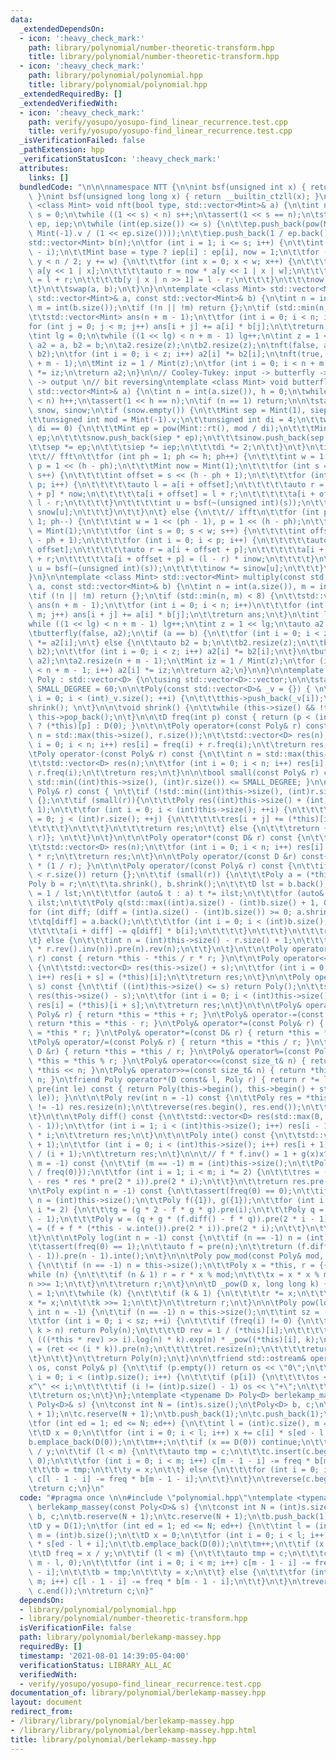 ```yaml
---
data:
  _extendedDependsOn:
  - icon: ':heavy_check_mark:'
    path: library/polynomial/number-theoretic-transform.hpp
    title: library/polynomial/number-theoretic-transform.hpp
  - icon: ':heavy_check_mark:'
    path: library/polynomial/polynomial.hpp
    title: library/polynomial/polynomial.hpp
  _extendedRequiredBy: []
  _extendedVerifiedWith:
  - icon: ':heavy_check_mark:'
    path: verify/yosupo/yosupo-find_linear_recurrence.test.cpp
    title: verify/yosupo/yosupo-find_linear_recurrence.test.cpp
  _isVerificationFailed: false
  _pathExtension: hpp
  _verificationStatusIcon: ':heavy_check_mark:'
  attributes:
    links: []
  bundledCode: "\n\n\nnamespace NTT {\n\nint bsf(unsigned int x) { return __builtin_ctz(x);\
    \ }\nint bsf(unsigned long long x) { return __builtin_ctzll(x); }\n\ntemplate\
    \ <class Mint> void nft(bool type, std::vector<Mint>& a) {\n\tint n = int(a.size()),\
    \ s = 0;\n\twhile ((1 << s) < n) s++;\n\tassert(1 << s == n);\n\tstatic std::vector<Mint>\
    \ ep, iep;\n\twhile (int(ep.size()) <= s) {\n\t\tep.push_back(pow(Mint::rt(),\
    \ Mint(-1).v / (1 << ep.size())));\n\t\tiep.push_back(1 / ep.back());\n\t}\n\t\
    std::vector<Mint> b(n);\n\tfor (int i = 1; i <= s; i++) {\n\t\tint w = 1 << (s\
    \ - i);\n\t\tMint base = type ? iep[i] : ep[i], now = 1;\n\t\tfor (int y = 0;\
    \ y < n / 2; y += w) {\n\t\t\tfor (int x = 0; x < w; x++) {\n\t\t\t\tauto l =\
    \ a[y << 1 | x];\n\t\t\t\tauto r = now * a[y << 1 | x | w];\n\t\t\t\tb[y | x]\
    \ = l + r;\n\t\t\t\tb[y | x | n >> 1] = l - r;\n\t\t\t}\n\t\t\tnow *= base;\n\t\
    \t}\n\t\tswap(a, b);\n\t}\n}\n\ntemplate <class Mint> std::vector<Mint> multiply_nft(const\
    \ std::vector<Mint>& a, const std::vector<Mint>& b) {\n\tint n = int(a.size()),\
    \ m = int(b.size());\n\tif (!n || !m) return {};\n\tif (std::min(n, m) <= 8) {\n\
    \t\tstd::vector<Mint> ans(n + m - 1);\n\t\tfor (int i = 0; i < n; i++)\n\t\t\t\
    for (int j = 0; j < m; j++) ans[i + j] += a[i] * b[j];\n\t\treturn ans;\n\t}\n\
    \tint lg = 0;\n\twhile ((1 << lg) < n + m - 1) lg++;\n\tint z = 1 << lg;\n\tauto\
    \ a2 = a, b2 = b;\n\ta2.resize(z);\n\tb2.resize(z);\n\tnft(false, a2);\n\tnft(false,\
    \ b2);\n\tfor (int i = 0; i < z; i++) a2[i] *= b2[i];\n\tnft(true, a2);\n\ta2.resize(n\
    \ + m - 1);\n\tMint iz = 1 / Mint(z);\n\tfor (int i = 0; i < n + m - 1; i++) a2[i]\
    \ *= iz;\n\treturn a2;\n}\n\n// Cooley-Tukey: input -> butterfly -> bit reversing\
    \ -> output \n// bit reversing\ntemplate <class Mint> void butterfly(bool type,\
    \ std::vector<Mint>& a) {\n\tint n = int(a.size()), h = 0;\n\twhile ((1 << h)\
    \ < n) h++;\n\tassert(1 << h == n);\n\tif (n == 1) return;\n\n\tstatic std::vector<Mint>\
    \ snow, sinow;\n\tif (snow.empty()) {\n\t\tMint sep = Mint(1), siep = Mint(1);\n\
    \t\tunsigned int mod = Mint(-1).v;\n\t\tunsigned int di = 4;\n\t\twhile (mod %\
    \ di == 0) {\n\t\t\tMint ep = pow(Mint::rt(), mod / di);\n\t\t\tMint iep = 1 /\
    \ ep;\n\t\t\tsnow.push_back(siep * ep);\n\t\t\tsinow.push_back(sep * iep);\n\t\
    \t\tsep *= ep;\n\t\t\tsiep *= iep;\n\t\t\tdi *= 2;\n\t\t}\n\t}\n\tif (!type) {\n\
    \t\t// fft\n\t\tfor (int ph = 1; ph <= h; ph++) {\n\t\t\tint w = 1 << (ph - 1),\
    \ p = 1 << (h - ph);\n\t\t\tMint now = Mint(1);\n\t\t\tfor (int s = 0; s < w;\
    \ s++) {\n\t\t\t\tint offset = s << (h - ph + 1);\n\t\t\t\tfor (int i = 0; i <\
    \ p; i++) {\n\t\t\t\t\tauto l = a[i + offset];\n\t\t\t\t\tauto r = a[i + offset\
    \ + p] * now;\n\t\t\t\t\ta[i + offset] = l + r;\n\t\t\t\t\ta[i + offset + p] =\
    \ l - r;\n\t\t\t\t}\n\t\t\t\tint u = bsf(~(unsigned int)(s));\n\t\t\t\tnow *=\
    \ snow[u];\n\t\t\t}\n\t\t}\n\t} else {\n\t\t// ifft\n\t\tfor (int ph = h; ph >=\
    \ 1; ph--) {\n\t\t\tint w = 1 << (ph - 1), p = 1 << (h - ph);\n\t\t\tMint inow\
    \ = Mint(1);\n\t\t\tfor (int s = 0; s < w; s++) {\n\t\t\t\tint offset = s << (h\
    \ - ph + 1);\n\t\t\t\tfor (int i = 0; i < p; i++) {\n\t\t\t\t\tauto l = a[i +\
    \ offset];\n\t\t\t\t\tauto r = a[i + offset + p];\n\t\t\t\t\ta[i + offset] = l\
    \ + r;\n\t\t\t\t\ta[i + offset + p] = (l - r) * inow;\n\t\t\t\t}\n\t\t\t\tint\
    \ u = bsf(~(unsigned int)(s));\n\t\t\t\tinow *= sinow[u];\n\t\t\t}\n\t\t}\n\t\
    }\n}\n\ntemplate <class Mint> std::vector<Mint> multiply(const std::vector<Mint>&\
    \ a, const std::vector<Mint>& b) {\n\tint n = int(a.size()), m = int(b.size());\n\
    \tif (!n || !m) return {};\n\tif (std::min(n, m) < 8) {\n\t\tstd::vector<Mint>\
    \ ans(n + m - 1);\n\t\tfor (int i = 0; i < n; i++)\n\t\t\tfor (int j = 0; j <\
    \ m; j++) ans[i + j] += a[i] * b[j];\n\t\treturn ans;\n\t}\n\tint lg = 0;\n\t\
    while ((1 << lg) < n + m - 1) lg++;\n\tint z = 1 << lg;\n\tauto a2 = a;\n\ta2.resize(z);\n\
    \tbutterfly(false, a2);\n\tif (a == b) {\n\t\tfor (int i = 0; i < z; i++) a2[i]\
    \ *= a2[i];\n\t} else {\n\t\tauto b2 = b;\n\t\tb2.resize(z);\n\t\tbutterfly(false,\
    \ b2);\n\t\tfor (int i = 0; i < z; i++) a2[i] *= b2[i];\n\t}\n\tbutterfly(true,\
    \ a2);\n\ta2.resize(n + m - 1);\n\tMint iz = 1 / Mint(z);\n\tfor (int i = 0; i\
    \ < n + m - 1; i++) a2[i] *= iz;\n\treturn a2;\n}\n\n}\n\ntemplate <class D> struct\
    \ Poly : std::vector<D> {\n\tusing std::vector<D>::vector;\n\n\tstatic const int\
    \ SMALL_DEGREE = 60;\n\n\tPoly(const std::vector<D>& _v = {}) { \n\t\tfor (int\
    \ i = 0; i < (int)_v.size(); ++i) {\n\t\t\tthis->push_back(_v[i]);\n\t\t}\n\t\t\
    shrink(); \n\t}\n\n\tvoid shrink() {\n\t\twhile (this->size() && !this->back())\
    \ this->pop_back();\n\t}\n\n\tD freq(int p) const { return (p < (int)this->size())\
    \ ? (*this)[p] : D(0); }\n\t\n\tPoly operator+(const Poly& r) const {\n\t\tint\
    \ n = std::max(this->size(), r.size());\n\t\tstd::vector<D> res(n);\n\t\tfor (int\
    \ i = 0; i < n; i++) res[i] = freq(i) + r.freq(i);\n\t\treturn res;\n\t}\n\t\n\
    \tPoly operator-(const Poly& r) const {\n\t\tint n = std::max(this->size(), r.size());\n\
    \t\tstd::vector<D> res(n);\n\t\tfor (int i = 0; i < n; i++) res[i] = freq(i) -\
    \ r.freq(i);\n\t\treturn res;\n\t}\n\n\tbool small(const Poly& r) const { return\
    \ std::min((int)this->size(), (int)r.size()) <= SMALL_DEGREE; }\n\n\tPoly operator*(const\
    \ Poly& r) const { \n\t\tif (!std::min((int)this->size(), (int)r.size())) return\
    \ {};\n\t\tif (small(r)){\n\t\t\tPoly res((int)this->size() + (int)r.size() -\
    \ 1);\n\t\t\tfor (int i = 0; i < (int)this->size(); ++i) {\n\t\t\t\tfor (int j\
    \ = 0; j < (int)r.size(); ++j) {\n\t\t\t\t\tres[i + j] += (*this)[i] * r[j];\n\
    \t\t\t\t}\n\t\t\t}\n\t\t\treturn res;\n\t\t} else {\n\t\t\treturn {NTT::multiply((*this),\
    \ r)}; \n\t\t}\n\t}\n\t\n\tPoly operator*(const D& r) const {\n\t\tint n = this->size();\n\
    \t\tstd::vector<D> res(n);\n\t\tfor (int i = 0; i < n; i++) res[i] = (*this)[i]\
    \ * r;\n\t\treturn res;\n\t}\n\n\tPoly operator/(const D &r) const{ return *this\
    \ * (1 / r); }\n\t\n\tPoly operator/(const Poly& r) const {\n\t\tif (this->size()\
    \ < r.size()) return {};\n\t\tif (small(r)) {\n\t\t\tPoly a = (*this);\n\t\t\t\
    Poly b = r;\n\t\t\ta.shrink(), b.shrink();\n\t\t\tD lst = b.back();\n\t\t\tD ilst\
    \ = 1 / lst;\n\t\t\tfor (auto& t : a) t *= ilst;\n\t\t\tfor (auto& t : b) t *=\
    \ ilst;\n\t\t\tPoly q(std::max((int)a.size() - (int)b.size() + 1, 0));\n\t\t\t\
    for (int diff; (diff = (int)a.size() - (int)b.size()) >= 0; a.shrink()) {\n\t\t\
    \t\tq[diff] = a.back();\n\t\t\t\tfor (int i = 0; i < (int)b.size(); ++i) {\n\t\
    \t\t\t\ta[i + diff] -= q[diff] * b[i];\n\t\t\t\t}\n\t\t\t}\n\t\t\treturn q;\n\t\
    \t} else {\n\t\t\tint n = (int)this->size() - r.size() + 1;\n\t\t\treturn (rev().pre(n)\
    \ * r.rev().inv(n)).pre(n).rev(n);\n\t\t}\n\t}\n\t\n\tPoly operator%(const Poly&\
    \ r) const { return *this - *this / r * r; }\n\t\n\tPoly operator<<(int s) const\
    \ {\n\t\tstd::vector<D> res(this->size() + s);\n\t\tfor (int i = 0; i < (int)this->size();\
    \ i++) res[i + s] = (*this)[i];\n\t\treturn res;\n\t}\n\n\tPoly operator>>(int\
    \ s) const {\n\t\tif ((int)this->size() <= s) return Poly();\n\t\tstd::vector<D>\
    \ res(this->size() - s);\n\t\tfor (int i = 0; i < (int)this->size() - s; i++)\
    \ res[i] = (*this)[i + s];\n\t\treturn res;\n\t}\n\t\n\tPoly& operator+=(const\
    \ Poly& r) { return *this = *this + r; }\n\tPoly& operator-=(const Poly& r) {\
    \ return *this = *this - r; }\n\tPoly& operator*=(const Poly& r) { return *this\
    \ = *this * r; }\n\tPoly& operator*=(const D& r) { return *this = *this * r; }\n\
    \tPoly& operator/=(const Poly& r) { return *this = *this / r; }\n\tPoly& operator/=(const\
    \ D &r) { return *this = *this / r; }\n\tPoly& operator%=(const Poly& r) { return\
    \ *this = *this % r; }\n\tPoly& operator<<=(const size_t& n) { return *this =\
    \ *this << n; }\n\tPoly& operator>>=(const size_t& n) { return *this = *this >>\
    \ n; }\n\tfriend Poly operator*(D const& l, Poly r) { return r *= l; }\n\n\tPoly\
    \ pre(int le) const { return Poly(this->begin(), this->begin() + std::min((int)this->size(),\
    \ le)); }\n\t\n\tPoly rev(int n = -1) const {\n\t\tPoly res = *this;\n\t\tif (n\
    \ != -1) res.resize(n);\n\t\treverse(res.begin(), res.end());\n\t\treturn res;\n\
    \t}\n\t\n\tPoly diff() const {\n\t\tstd::vector<D> res(std::max(0, (int)this->size()\
    \ - 1));\n\t\tfor (int i = 1; i < (int)this->size(); i++) res[i - 1] = freq(i)\
    \ * i;\n\t\treturn res;\n\t}\n\t\n\tPoly inte() const {\n\t\tstd::vector<D> res(this->size()\
    \ + 1);\n\t\tfor (int i = 0; i < (int)this->size(); i++) res[i + 1] = freq(i)\
    \ / (i + 1);\n\t\treturn res;\n\t}\n\n\t// f * f.inv() = 1 + g(x)x^m\n\tPoly inv(int\
    \ m = -1) const {\n\t\tif (m == -1) m = (int)this->size();\n\t\tPoly res = Poly({D(1)\
    \ / freq(0)});\n\t\tfor (int i = 1; i < m; i *= 2) {\n\t\t\tres = (res * D(2)\
    \ - res * res * pre(2 * i)).pre(2 * i);\n\t\t}\n\t\treturn res.pre(m);\n\t}\n\t\
    \n\tPoly exp(int n = -1) const {\n\t\tassert(freq(0) == 0);\n\t\tif (n == -1)\
    \ n = (int)this->size();\n\t\tPoly f({1}), g({1});\n\t\tfor (int i = 1; i < n;\
    \ i *= 2) {\n\t\t\tg = (g * 2 - f * g * g).pre(i);\n\t\t\tPoly q = diff().pre(i\
    \ - 1);\n\t\t\tPoly w = (q + g * (f.diff() - f * q)).pre(2 * i - 1);\n\t\t\tf\
    \ = (f + f * (*this - w.inte()).pre(2 * i)).pre(2 * i);\n\t\t}\n\t\treturn f.pre(n);\n\
    \t}\n\t\n\tPoly log(int n = -1) const {\n\t\tif (n == -1) n = (int)this->size();\n\
    \t\tassert(freq(0) == 1);\n\t\tauto f = pre(n);\n\t\treturn (f.diff() * f.inv(n\
    \ - 1)).pre(n - 1).inte();\n\t}\n\n\tPoly pow_mod(const Poly& mod, int n = -1)\
    \ {\n\t\tif (n == -1) n = this->size();\n\t\tPoly x = *this, r = {{1}};\n\t\t\
    while (n) {\n\t\t\tif (n & 1) r = r * x % mod;\n\t\t\tx = x * x % mod;\n\t\t\t\
    n >>= 1;\n\t\t}\n\t\treturn r;\n\t}\n\n\tD _pow(D x, long long k) { \n\t\tD r\
    \ = 1;\n\t\twhile (k) {\n\t\t\tif (k & 1) {\n\t\t\t\tr *= x;\n\t\t\t}\n\t\t\t\
    x *= x;\n\t\t\tk >>= 1;\n\t\t}\n\t\treturn r;\n\t}\n\n\tPoly pow(long long k,\
    \ int n = -1) {\n\t\tif (n == -1) n = this->size();\n\t\tint sz = (int)this->size();\n\
    \t\tfor (int i = 0; i < sz; ++i) {\n\t\t\tif (freq(i) != 0) {\n\t\t\t\tif (i *\
    \ k > n) return Poly(n);\n\t\t\t\tD rev = 1 / (*this)[i];\n\t\t\t\tPoly ret =\
    \ (((*this * rev) >> i).log(n) * k).exp(n) * _pow((*this)[i], k);\n\t\t\t\tret\
    \ = (ret << (i * k)).pre(n);\n\t\t\t\tret.resize(n);\n\t\t\t\treturn ret;\n\t\t\
    \t}\n\t\t}\n\t\treturn Poly(n);\n\t}\n\n\tfriend std::ostream& operator<<(std::ostream&\
    \ os, const Poly& p) {\n\t\tif (p.empty()) return os << \"0\";\n\t\tfor (auto\
    \ i = 0; i < (int)p.size(); i++) {\n\t\t\tif (p[i]) {\n\t\t\t\tos << p[i] << \"\
    x^\" << i;\n\t\t\t\tif (i != (int)p.size() - 1) os << \"+\";\n\t\t\t}\n\t\t}\n\
    \t\treturn os;\n\t}\n};\ntemplate <typename D> Poly<D> berlekamp_massey(const\
    \ Poly<D>& s) {\n\tconst int N = (int)s.size();\n\tPoly<D> b, c;\n\tb.reserve(N\
    \ + 1);\n\tc.reserve(N + 1);\n\tb.push_back(1);\n\tc.push_back(1);\n\tD y = D(1);\n\
    \tfor (int ed = 1; ed <= N; ed++) {\n\t\tint l = (int)c.size(), m = (int)b.size();\n\
    \t\tD x = 0;\n\t\tfor (int i = 0; i < l; i++) x += c[i] * s[ed - l + i];\n\t\t\
    b.emplace_back(D(0));\n\t\tm++;\n\t\tif (x == D(0)) continue;\n\t\tD freq = x\
    \ / y;\n\t\tif (l < m) {\n\t\t\tauto tmp = c;\n\t\t\tc.insert(c.begin(), m - l,\
    \ 0);\n\t\t\tfor (int i = 0; i < m; i++) c[m - 1 - i] -= freq * b[m - 1 - i];\n\
    \t\t\tb = tmp;\n\t\t\ty = x;\n\t\t} else {\n\t\t\tfor (int i = 0; i < m; i++)\
    \ c[l - 1 - i] -= freq * b[m - 1 - i];\n\t\t}\n\t}\n\treverse(c.begin(), c.end());\n\
    \treturn c;\n}\n"
  code: "#pragma once \n\n#include \"polynomial.hpp\"\ntemplate <typename D> Poly<D>\
    \ berlekamp_massey(const Poly<D>& s) {\n\tconst int N = (int)s.size();\n\tPoly<D>\
    \ b, c;\n\tb.reserve(N + 1);\n\tc.reserve(N + 1);\n\tb.push_back(1);\n\tc.push_back(1);\n\
    \tD y = D(1);\n\tfor (int ed = 1; ed <= N; ed++) {\n\t\tint l = (int)c.size(),\
    \ m = (int)b.size();\n\t\tD x = 0;\n\t\tfor (int i = 0; i < l; i++) x += c[i]\
    \ * s[ed - l + i];\n\t\tb.emplace_back(D(0));\n\t\tm++;\n\t\tif (x == D(0)) continue;\n\
    \t\tD freq = x / y;\n\t\tif (l < m) {\n\t\t\tauto tmp = c;\n\t\t\tc.insert(c.begin(),\
    \ m - l, 0);\n\t\t\tfor (int i = 0; i < m; i++) c[m - 1 - i] -= freq * b[m - 1\
    \ - i];\n\t\t\tb = tmp;\n\t\t\ty = x;\n\t\t} else {\n\t\t\tfor (int i = 0; i <\
    \ m; i++) c[l - 1 - i] -= freq * b[m - 1 - i];\n\t\t}\n\t}\n\treverse(c.begin(),\
    \ c.end());\n\treturn c;\n}"
  dependsOn:
  - library/polynomial/polynomial.hpp
  - library/polynomial/number-theoretic-transform.hpp
  isVerificationFile: false
  path: library/polynomial/berlekamp-massey.hpp
  requiredBy: []
  timestamp: '2021-08-01 14:39:05-04:00'
  verificationStatus: LIBRARY_ALL_AC
  verifiedWith:
  - verify/yosupo/yosupo-find_linear_recurrence.test.cpp
documentation_of: library/polynomial/berlekamp-massey.hpp
layout: document
redirect_from:
- /library/library/polynomial/berlekamp-massey.hpp
- /library/library/polynomial/berlekamp-massey.hpp.html
title: library/polynomial/berlekamp-massey.hpp
---
```

